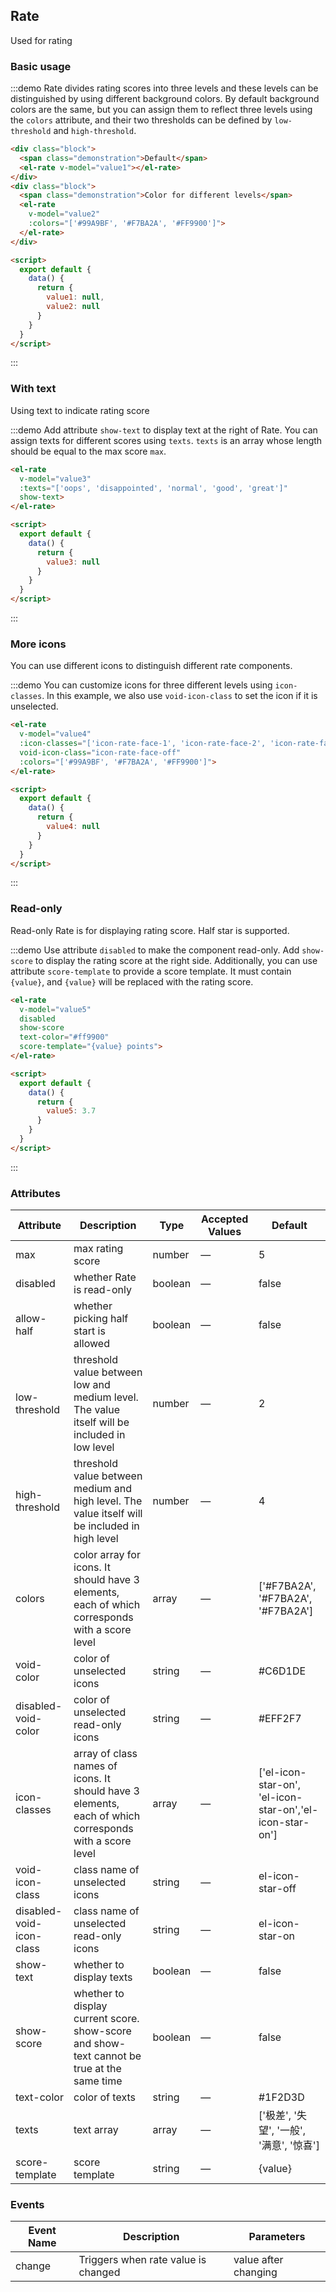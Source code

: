 <style>
  .demo-rate .block {
    padding: 30px 0;
    text-align: center;
    border-right: solid 1px #EFF2F6;
    float: left;
    width: 50%;
    box-sizing: border-box;
    &:last-child {
      border-right: none;
    }
  }

  .demo-rate .demonstration {
    display: block;
    color: #8492a6;
    font-size: 14px;
    margin-bottom: 20px;
  }
</style>

<script>
  export default {
    data() {
      return {
        value1: null,
        value2: null,
        value3: null,
        value4: null,
        value5: 3.7
      };
    },
    mounted() {
      this.$nextTick(() => {
        let firstDemo = document.querySelector('.source');
        firstDemo.style.padding = '0';
      });
    }
  }
</script>

## Rate

Used for rating

### Basic usage

:::demo Rate divides rating scores into three levels and these levels can be distinguished by using different background colors. By default background colors are the same, but you can assign them to reflect three levels using the `colors` attribute, and their two thresholds can be defined by `low-threshold` and `high-threshold`.

``` html
<div class="block">
  <span class="demonstration">Default</span>
  <el-rate v-model="value1"></el-rate>
</div>
<div class="block">
  <span class="demonstration">Color for different levels</span>
  <el-rate
    v-model="value2"
    :colors="['#99A9BF', '#F7BA2A', '#FF9900']">
  </el-rate>
</div>

<script>
  export default {
    data() {
      return {
        value1: null,
        value2: null
      }
    }
  }
</script>
```
:::

### With text

Using text to indicate rating score

:::demo Add attribute `show-text` to display text at the right of Rate. You can assign texts for different scores using `texts`. `texts` is an array whose length should be equal to the max score `max`.

``` html
<el-rate
  v-model="value3"
  :texts="['oops', 'disappointed', 'normal', 'good', 'great']"
  show-text>
</el-rate>

<script>
  export default {
    data() {
      return {
        value3: null
      }
    }
  }
</script>
```
:::

### More icons

You can use different icons to distinguish different rate components.

:::demo You can customize icons for three different levels using `icon-classes`. In this example, we also use `void-icon-class` to set the icon if it is unselected.

``` html
<el-rate
  v-model="value4"
  :icon-classes="['icon-rate-face-1', 'icon-rate-face-2', 'icon-rate-face-3']"
  void-icon-class="icon-rate-face-off"
  :colors="['#99A9BF', '#F7BA2A', '#FF9900']">
</el-rate>

<script>
  export default {
    data() {
      return {
        value4: null
      }
    }
  }
</script>
```
:::

### Read-only

Read-only Rate is for displaying rating score. Half star is supported.

:::demo Use attribute `disabled` to make the component read-only. Add `show-score` to display the rating score at the right side. Additionally, you can use attribute `score-template` to provide a score template. It must contain `{value}`, and `{value}` will be replaced with the rating score.

``` html
<el-rate
  v-model="value5"
  disabled
  show-score
  text-color="#ff9900"
  score-template="{value} points">
</el-rate>

<script>
  export default {
    data() {
      return {
        value5: 3.7
      }
    }
  }
</script>
```
:::

### Attributes
| Attribute      | Description          | Type      | Accepted Values       | Default  |
|---------- |-------- |---------- |-------------  |-------- |
| max | max rating score | number | — | 5 |
| disabled | whether Rate is read-only | boolean | — | false |
| allow-half | whether picking half start is allowed | boolean | — | false |
| low-threshold | threshold value between low and medium level. The value itself will be included in low level | number | — | 2 |
| high-threshold | threshold value between medium and high level. The value itself will be included in high level | number | — | 4 |
| colors | color array for icons. It should have 3 elements, each of which corresponds with a score level  | array | — | ['#F7BA2A', '#F7BA2A', '#F7BA2A'] |
| void-color | color of unselected icons | string | — | #C6D1DE |
| disabled-void-color | color of unselected read-only icons | string | — | #EFF2F7 |
| icon-classes |  array of class names of icons. It should have 3 elements, each of which corresponds with a score level | array | — | ['el-icon-star-on', 'el-icon-star-on','el-icon-star-on'] |
| void-icon-class | class name of unselected icons | string | — | el-icon-star-off |
| disabled-void-icon-class | class name of unselected read-only icons | string | — | el-icon-star-on |
| show-text | whether to display texts | boolean | — | false |
| show-score | whether to display current score. show-score and show-text cannot be true at the same time | boolean | — | false |
| text-color | color of texts | string | — | #1F2D3D |
| texts | text array | array | — | ['极差', '失望', '一般', '满意', '惊喜'] |
| score-template | score template | string | — | {value} |

### Events
| Event Name | Description | Parameters |
|---------- |-------- |---------- |
| change | Triggers when rate value is changed | value after changing |

